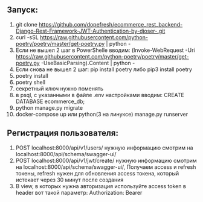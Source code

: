 ## Запуск:
1. git clone https://github.com/dopefresh/ecommerce_rest_backend-Django-Rest-Framework-JWT-Authentication-by-djoser-.git
2. curl -sSL https://raw.githubusercontent.com/python-poetry/poetry/master/get-poetry.py | python -
2. Если не вышел 2 шаг в PowerShellе вводим: (Invoke-WebRequest -Uri https://raw.githubusercontent.com/python-poetry/poetry/master/get-poetry.py -UseBasicParsing).Content | python -
2. Если снова не вышел 2 шаг: pip install poetry либо pip3 install poetry
3. poetry install
4. poetry shell
5. секретный ключ нужно поменять
6. в psql, с указанными в файле .env настройками вводим: CREATE DATABASE ecommerce_db;
7. python manage.py migrate
8. docker-compose up или python(3 на линуксе) manage.py runserver


## Регистрация пользователя:
1. POST localhost:8000/api/v1/users/ нужную информацию смотрим на localhost:8000/api/schema/swagger-ui/
2. POST localhost:8000/api/v1/jwt/create/ нужную информацию смотрим на localhost:8000/api/schema/swagger-ui/, Получаем access и refresh токены, refresh нужен для обновления access токена, который истекает через 30 минут после создания
3. В view, в которых нужна авторизация используйте access token в header вот такой параметр: Authorization: Bearer <token>

